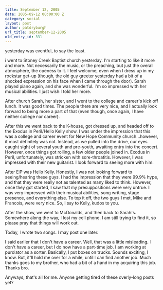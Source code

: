 ```yaml
---
title: September 12, 2005
date: 2005-09-12 00:00:00 Z
category: social
layout: post
author: patdryburgh
url_title: september-12-2005
old_entry_id: 331
---
```


yesterday was eventful, to say the least. 

i went to Stoney Creek Baptist church yesterday. I'm starting to like it more and more. Not necessarily the music, or the preaching, but just the overall atmosphere, the openess to it. I feel welcome, even when I dress up in my rockstar get-up (though, the old guy greeter yesterday had a bit of a shocked expression on his face when I came through the door). Sarah played piano again, and she was wonderful. I'm so impressed with her musical abilities. I just wish I told her more. 

After church Sarah, her sister, and I went to the college and career's kick off lunch. It was good times. The people there are very nice, and I actually look forward to being more a part of that (even though, once again, I have neither college nor career). 

After this we went back to the K-house, got dressed up, and headed off to the Exodus in Peril/Hello Kelly show. I was under the impression that this was a college and career event for New Hope Community church...however, it most definitely was not. Instead, as we pulled into the drive, our eyes caught sight of several youth and pre-youth, awaiting entry into the concert. However, once things got rolling, a few older people joined in. Exodus in Peril, unfortunately, was stricken with sore-throatitis. However, I was impressed with their new guitarist. I look forward to seeing more with him. 

After EiP was Hello Kelly. Honestly, I was not looking forward to seeing/hearing these guys. I had the impression that they were 99.9% hype, and that they were really not as talented as many liked to think. However, once they got started, I saw that my presuppositions were very untrue. I was very impressed with their musical abilities, song writing, stage presence, and everything else. To top it off, the two guys I met, Mike and Francois, were very nice. So, I say to Kelly, kudos to you. 

After the show, we went to McDonalds, and then back to Sarah's. Somewhere along the way, I lost my cell phone. I am still trying to find it, so please pray that things will work out. 

Today, I wrote two songs. I may post one later. 

I said earlier that I don't have a career. Well, that was a little misleading. I don't have a career, but I do now have a part-time job. I am working at purolator as a sorter. Basically, I put boxes on trucks. Sounds exciting, I know. But, it'll hold me over for a while, until I can find another job. Much thanks goes to my brother, who had a bit of a hand in my acquiring this job. Thanks bro. 

Anyways, that's all for me. Anyone getting tired of these overly-long posts yet?